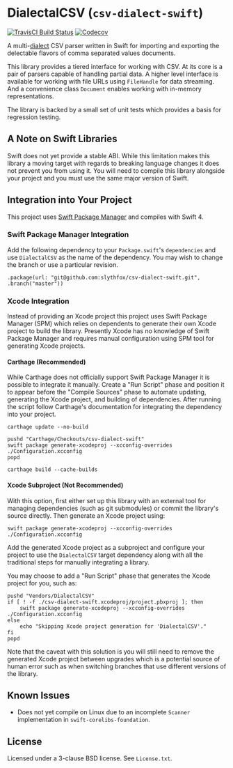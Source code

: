 # DialectalCSV (`csv-dialect-swift`)
[![TravisCI Build Status](https://travis-ci.org/chrispomeroyhale/csv-dialect-swift.svg?branch=master)](https://travis-ci.org/chrispomeroyhale/csv-dialect-swift)
[![Codecov](https://codecov.io/gh/chrispomeroyhale/csv-dialect-swift/branch/master/graph/badge.svg)](https://codecov.io/gh/chrispomeroyhale/csv-dialect-swift)

A multi-[dialect](https://frictionlessdata.io/specs/csv-dialect/) CSV parser written in Swift for importing and exporting the delectable flavors of comma separated values documents.

This library provides a tiered interface for working with CSV. At its core is a pair of parsers capable of handling partial data. A higher level interface is available for working with file URLs using `FileHandle` for data streaming. And a convenience class `Document` enables working with in-memory representations.

The library is backed by a small set of unit tests which provides a basis for regression testing.

## A Note on Swift Libraries
Swift does not yet provide a stable ABI. While this limitation makes this library a moving target with regards to breaking language changes it does not prevent you from using it. You will need to compile this library alongside your project and you must use the same major version of Swift.

## Integration into Your Project
This project uses [Swift Package Manager](https://swift.org/package-manager/) and compiles with Swift 4.

### Swift Package Manager Integration
Add the following dependency to your `Package.swift`'s `dependencies` and use `DialectalCSV` as the name of the dependency. You may wish to change the branch or use a particular revision.

	.package(url: "git@github.com:slythfox/csv-dialect-swift.git", .branch("master"))

### Xcode Integration
Instead of providing an Xcode project this project uses Swift Package Manager (SPM) which relies on dependents to generate their own Xcode project to build the library. Presently Xcode has no knowledge of Swift Package Manager and requires manual configuration using SPM tool for generating Xcode projects.

#### Carthage (Recommended)
While Carthage does not officially support Swift Package Manager it is possible to integrate it manually. Create a "Run Script" phase and position it to appear before the "Compile Sources" phase to automate updating, generating the Xcode project, and building of dependencies. After running the script follow Carthage's documentation for integrating the dependency into your project.

	carthage update --no-build

	pushd "Carthage/Checkouts/csv-dialect-swift"
	swift package generate-xcodeproj --xcconfig-overrides ./Configuration.xcconfig
	popd

	carthage build --cache-builds

#### Xcode Subproject (Not Recommended)
With this option, first either set up this library with an external tool for managing dependencies (such as git submodules) or commit the library's source directly. Then generate an Xcode project using:

	swift package generate-xcodeproj --xcconfig-overrides ./Configuration.xcconfig

Add the generated Xcode project as a subproject and configure your project to use the `DialectalCSV` target dependency along with all the traditional steps for manually integrating a library.

You may choose to add a "Run Script" phase that generates the Xcode project for you, such as:

	pushd "Vendors/DialectalCSV"
	if [ ! -f ./csv-dialect-swift.xcodeproj/project.pbxproj ]; then
		swift package generate-xcodeproj --xcconfig-overrides ./Configuration.xcconfig
	else
		echo "Skipping Xcode project generation for 'DialectalCSV'."
	fi
	popd

Note that the caveat with this solution is you will still need to remove the generated Xcode project between upgrades which is a potential source of human error such as when switching branches that use different versions of the library.

## Known Issues
 * Does not yet compile on Linux due to an incomplete `Scanner` implementation in `swift-corelibs-foundation`.

## License
Licensed under a 3-clause BSD license. See `License.txt`.
